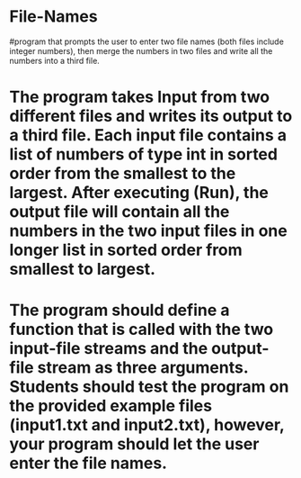 # File-Names
#program that prompts the user to enter two file names (both files include integer numbers), then merge the numbers in two files and write all the numbers into a third file.

# The program takes  Input from two different files and writes its output to a third file.   Each input file contains a list of numbers of type int in sorted order from the smallest to the largest. After executing (Run), the output file will contain all the numbers in the two input files in one longer list in sorted order from smallest to largest. 

# The program should define a function that is called with the two input-file streams and the output-file stream as three arguments.   Students should test the program on the provided example files (input1.txt and input2.txt), however, your program should let the user enter the file names.  
